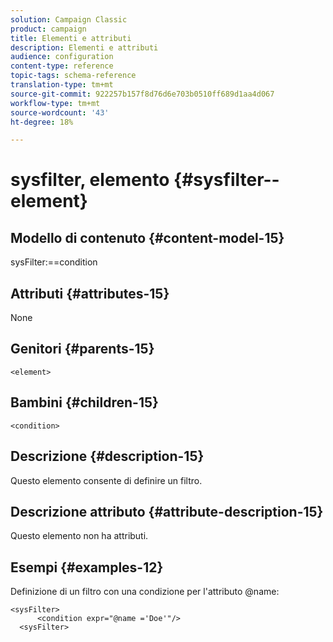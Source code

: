 ```yaml
---
solution: Campaign Classic
product: campaign
title: Elementi e attributi
description: Elementi e attributi
audience: configuration
content-type: reference
topic-tags: schema-reference
translation-type: tm+mt
source-git-commit: 922257b157f8d76d6e703b0510ff689d1aa4d067
workflow-type: tm+mt
source-wordcount: '43'
ht-degree: 18%

---
```



# sysfilter, elemento {#sysfilter--element}

## Modello di contenuto {#content-model-15}

sysFilter:==condition

## Attributi {#attributes-15}

None

## Genitori {#parents-15}

`<element>`

## Bambini {#children-15}

`<condition>`

## Descrizione {#description-15}

Questo elemento consente di definire un filtro.

## Descrizione attributo {#attribute-description-15}

Questo elemento non ha attributi.

## Esempi {#examples-12}

Definizione di un filtro con una condizione per l&#39;attributo @name:

```
<sysFilter>
      <condition expr="@name ='Doe'"/>
  <sysFilter>
```
